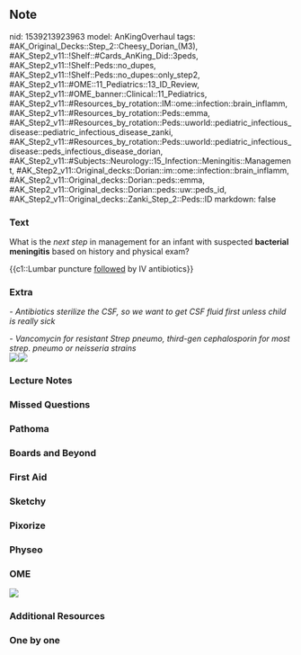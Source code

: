 ## Note
nid: 1539213923963
model: AnKingOverhaul
tags: #AK_Original_Decks::Step_2::Cheesy_Dorian_(M3), #AK_Step2_v11::!Shelf::#Cards_AnKing_Did::3peds, #AK_Step2_v11::!Shelf::Peds::no_dupes, #AK_Step2_v11::!Shelf::Peds::no_dupes::only_step2, #AK_Step2_v11::#OME::11_Pediatrics::13_ID_Review, #AK_Step2_v11::#OME_banner::Clinical::11_Pediatrics, #AK_Step2_v11::#Resources_by_rotation::IM::ome::infection::brain_inflamm, #AK_Step2_v11::#Resources_by_rotation::Peds::emma, #AK_Step2_v11::#Resources_by_rotation::Peds::uworld::pediatric_infectious_disease::pediatric_infectious_disease_zanki, #AK_Step2_v11::#Resources_by_rotation::Peds::uworld::pediatric_infectious_disease::peds_infectious_disease_dorian, #AK_Step2_v11::#Subjects::Neurology::15_Infection::Meningitis::Management, #AK_Step2_v11::Original_decks::Dorian::im::ome::infection::brain_inflamm, #AK_Step2_v11::Original_decks::Dorian::peds::emma, #AK_Step2_v11::Original_decks::Dorian::peds::uw::peds_id, #AK_Step2_v11::Original_decks::Zanki_Step_2::Peds::ID
markdown: false

### Text
What is the <i>next step</i> in management for an infant with
suspected <b>bacterial</b> <b>meningitis</b> based on history and
physical exam?
<div>
  {{c1::Lumbar puncture <u>followed</u> by IV antibiotics}}
</div>

### Extra
<i>- Antibiotics sterilize the CSF, so we want to get CSF fluid
first unless child is really sick</i>
<div>
  <i>- Vancomycin for resistant Strep pneumo, third-gen
  cephalosporin for most strep. pneumo or neisseria strains</i>
  <div>
    <div>
      <div>
        <i><img src="im%20slow.png"><img src=
        "Screen%20Shot%202018-07-20%20at%201.16.17%20PM.png"></i>
      </div>
    </div>
  </div>
</div>

### Lecture Notes


### Missed Questions


### Pathoma


### Boards and Beyond


### First Aid


### Sketchy


### Pixorize


### Physeo


### OME
<div class="ome-widget">
  <a href=
  "https://onlinemeded.org/spa/pediatrics?ref=anki"><img src=
  "_OME_AnkiFlashcards_Topic_2.png"></a>
</div>

### Additional Resources


### One by one

